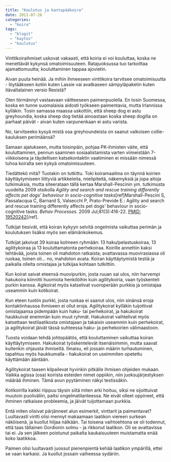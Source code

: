 ```yaml
---
title: "Koulutus ja kantapääkoira"
date: 2011-07-26
categories: 
  - "koira"
tags: 
  - "blogit"
  - "kaytos"
  - "koulutus"
---
```


Vinttikoiraihmiset uskovat vakaasti, että koiria ei voi kouluttaa, koska ne menettävät kykynsä omatoimisuuteen. Ratajuoksussa tuo tarkoittaa ajamattomuutta; kouluttaminen tappaa ajovietin.

<!--more-->

Aivan puuta heinää. Ja mihin ihmeeseen vinttikoira tarvitsee omatoimisuutta - löytääkseen kotiin kuten Lassie vai avatkaseen sämpyläpaketin kuten itävaltalainen versio Rexistä?

Olen törmännyt vastaavaan väitteeseen paimenpuolella. En tosin Suomessa, koska en tunne suomalaisia aidosti työkseen paimentavia, mutta Irlannissa kylläkin. Tosin samassa maassa uskottiin, että sheep dog ei astu greyhoundia, koska sheep dog tietää ainoastaan koska sheep dogilla on parhaat päivät - aivan kuten varpunenkaan ei astu varista.

No, tarvitseeko kysyä mistä osa greyhoundeista on saanut valkoisen collie-kauluksen perimäänsä?

Samaan ajatukseen, mutta toisinpäin, pohjaa PK-ihmisten väite, että kouluttaminen, pennun saaminen sosiaalistamista varten viimeistään 7-viikkoisena ja täydellisen katsekontaktin vaatiminen ei missään nimessä tuhoa koiralta sen kykyä omatoimisuuteen.

Tiedättekö mitä? Tuotakin on tutkittu. Toki koiramaailma on täynnä koirien käyttäytymiseen liittyviä artikkeleita, mielipiteitä, näkemyksiä ja jopa aitoja tutkimuksia, mutta siteerataan tällä kertaa Marshall-Pescinin ym. tutkimusta vuodelta 2009 otsikolla _Agility and search and rescue training differently affects pet dogs' behaviour in socio-cognitive tasks_\[ref\]Marshall-Pescini S, Passalacqua C, Barnard S, Valsecchi P, Prato-Previde E.: Agility and search and rescue training differently affects pet dogs' behaviour in socio-cognitive tasks. _Behav Processes._ 2009 Jul;81(3):416-22. [PMID: 19520242](http://www.ncbi.nlm.nih.gov/pubmed/19520242)\[/ref\].

Tutkijat tiesivät, että koiran kykyyn selvitä ongelmista vaikuttaa perimän ja koulutuksen lisäksi myös sen elämänkokemus.

Tutkijat jakoivat 39 koiraa kolmeen ryhmään: 13 haku/pelastuskoiraa, 13 agilitykoiraa ja 13 kouluttamatonta perhekoiraa. Koirille annettiin kaksi tehtävää, joista toinen oli mahdoton ratkaista; avattavassa muovirasiassa oli ruokaa, toinen oli... no, mahdoton avata. Koiran käyttäytymistä testiä ja paikalla olleita omistajaa ja tutkijaa kohtaan tutkittiin.

Kun koirat saivat eteensä muovipurkin, josta ruuan sai ulos, niin harvempi hakukoira kiinnitti huomiota henkilöihin kuin agilitykoiria, vaan työskenteli purkin kanssa. Agikoirat myös katselivat vuoroperään purkkia ja omistajaa useammin kuin kotikoirat.

Kun eteen tuotiin purkki, josta ruokaa ei saanut ulos, niin sinänsä eroja kontaktinhaussa ihmiseen ei ollut eroja. Agilitykoirat kylläkin tuijottivat omistajaansa pidempään kuin haku- tai perhekoirat, ja hakukoirat haukkuivat enemmän kuin muut ryhmät. Hakukoirat vaihtelivat myös katsettaan testilaatikosta omistajaan ja takaisin useammin kuin perhekoirat, ja agilitykoirat jäivät tässä suhteessa haku- ja perhekoirien välimaastoon.

Tuosta voidaan tehdä johtopäätös, että kouluttaminen vaikuttaa koiran käyttäytymiseen. Hakukoirat työskentelevät itsenäisimmin, mutta saavat kuitenkin ohjausta ihmiseltä. Ilmaisu, eli jossain määrin turhautuminen, tapahtuu myös haukkumalla - hakukoirat on useimmiten opetettu käyttämään ääntään.

Agilitykoirat taasen kilpailevat hyvinkin pitkälle ihmisen ohjeiden mukaan. Vaikka agissa (osa) koirista esteiden nimet oppiikin, niin juoksujärjestyksen määrää ihminen. Tämä avun pyytäminen näkyi testissäkin.

Kotikoirilla kaikki riippuu täysin siitä miten arki hoituu, siksi ne sijoittuivat muutoin puoliväliin, paitsi ongelmatilanteessa. Ne eivät olleet oppineet, että ihminen ratkaisee probleemia, ja jäivät tuijottamaan purkkia.

Entä miten olisivat pärjänneet alun esimerkit, vinttarit ja paimentavat? Luultavasti vintti olisi mennyt makaamaan laatikon viereen surkean näköisenä, ja kuollut hiljaa nälkään. Tai toisena vaihtoehtona se oli todennut, että taas tällainen Gordionin solmu - ja rikkonut laatikon. Oli se avattavissa tai ei. Ja sen jälkeen poistunut paikalta kaukaisuuteen muistamatta enää koko laatikkoa.

Paimen olisi luultavasti juossut pienenpientä kehää laatikon ympärillä, ettei se vaan karkaisi. Ja kuollut jossain vaiheessa sydäriin.
